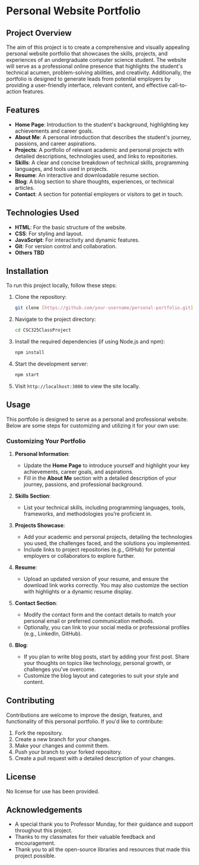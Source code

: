 # Personal Website Portfolio

## Project Overview

The aim of this project is to create a comprehensive and visually appealing personal website portfolio that showcases the skills, projects, and experiences of an undergraduate computer science student. The website will serve as a professional online presence that highlights the student's technical acumen, problem-solving abilities, and creativity. Additionally, the portfolio is designed to generate leads from potential employers by providing a user-friendly interface, relevant content, and effective call-to-action features.

## Features

- **Home Page**: Introduction to the student's background, highlighting key achievements and career goals.
- **About Me**: A personal introduction that describes the student's journey, passions, and career aspirations.
- **Projects**: A portfolio of relevant academic and personal projects with detailed descriptions, technologies used, and links to repositories.
- **Skills**: A clear and concise breakdown of technical skills, programming languages, and tools used in projects.
- **Resume**: An interactive and downloadable resume section.
- **Blog**: A blog section to share thoughts, experiences, or technical articles.
- **Contact**: A section for potential employers or visitors to get in touch.

## Technologies Used

- **HTML**: For the basic structure of the website.
- **CSS**: For styling and layout.
- **JavaScript**: For interactivity and dynamic features.
- **Git**: For version control and collaboration.
- **Others TBD**

## Installation

To run this project locally, follow these steps:

1. Clone the repository:
    ```bash
    git clone [https://github.com/your-username/personal-portfolio.git](https://github.com/Tatermater04/CSC325ClassProject.git)
    ```

2. Navigate to the project directory:
    ```bash
    cd CSC325ClassProject
    ```

3. Install the required dependencies (if using Node.js and npm):
    ```bash
    npm install
    ```

4. Start the development server:
    ```bash
    npm start
    ```

5. Visit `http://localhost:3000` to view the site locally.

## Usage

This portfolio is designed to serve as a personal and professional website. Below are some steps for customizing and utilizing it for your own use:

### Customizing Your Portfolio

1. **Personal Information**: 
   - Update the **Home Page** to introduce yourself and highlight your key achievements, career goals, and aspirations.
   - Fill in the **About Me** section with a detailed description of your journey, passions, and professional background.

2. **Skills Section**:
   - List your technical skills, including programming languages, tools, frameworks, and methodologies you’re proficient in.

3. **Projects Showcase**:
   - Add your academic and personal projects, detailing the technologies you used, the challenges faced, and the solutions you implemented.
   - Include links to project repositories (e.g., GitHub) for potential employers or collaborators to explore further.

4. **Resume**:
   - Upload an updated version of your resume, and ensure the download link works correctly. You may also customize the section with highlights or a dynamic resume display.

5. **Contact Section**:
   - Modify the contact form and the contact details to match your personal email or preferred communication methods.
   - Optionally, you can link to your social media or professional profiles (e.g., LinkedIn, GitHub).

6. **Blog**:
   - If you plan to write blog posts, start by adding your first post. Share your thoughts on topics like technology, personal growth, or challenges you've overcome.
   - Customize the blog layout and categories to suit your style and content.

## Contributing

Contributions are welcome to improve the design, features, and functionality of this personal portfolio. If you'd like to contribute:

1. Fork the repository.
2. Create a new branch for your changes.
3. Make your changes and commit them.
4. Push your branch to your forked repository.
5. Create a pull request with a detailed description of your changes.

## License

No license for use has been provided.

## Acknowledgements

- A special thank you to Professor Munday, for their guidance and support throughout this project.
- Thanks to my classmates for their valuable feedback and encouragement.
- Thank you to all the open-source libraries and resources that made this project possible.
